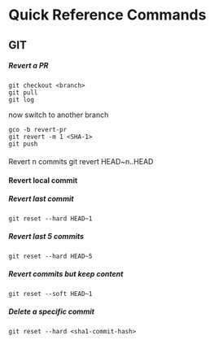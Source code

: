 # Quick Reference Commands

## GIT

##### Revert a PR

```
git checkout <branch>
git pull
git log
```

now switch to another branch
```
gco -b revert-pr
git revert -m 1 <SHA-1>
git push
```

####
Revert n commits 
git revert HEAD~n..HEAD

####  Revert local commit 

##### Revert last commit 
`git reset --hard HEAD~1`

##### Revert last 5 commits
`git reset --hard HEAD~5`

##### Revert commits but keep content

`git reset --soft HEAD~1`

##### Delete a specific commit

`git reset --hard <sha1-commit-hash>`
